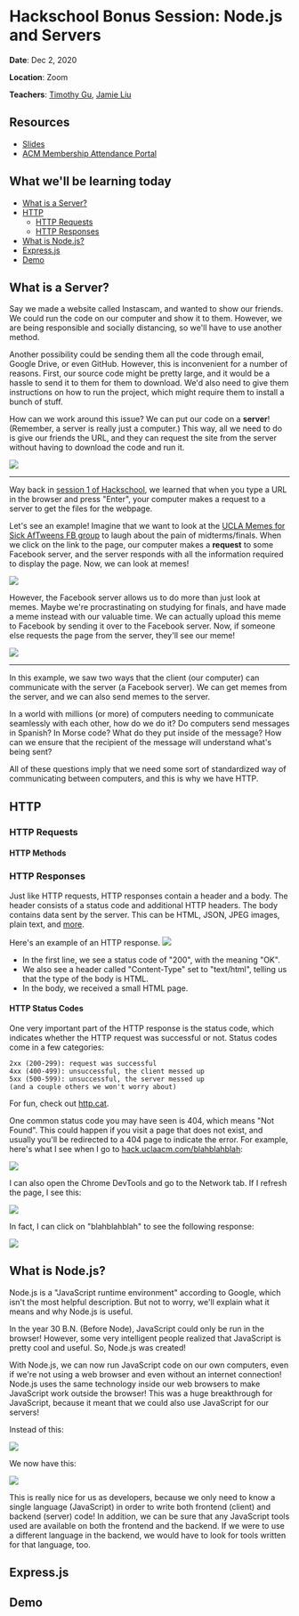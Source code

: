 <!-- omit in toc -->
# Hackschool Bonus Session: Node.js and Servers

**Date**: Dec 2, 2020

**Location**: Zoom

**Teachers**: [Timothy Gu](https://github.com/TimothyGu), [Jamie Liu](https://github.com/jamieliu386)

<!-- omit in toc -->
## Resources

- [Slides](https://docs.google.com/presentation/d/1rqqjR0cUZ00GUgosRk4idZ7Jok8vxrNd9diy-FuEv9g/edit?usp=sharing)
- [ACM Membership Attendance Portal](http://members.uclaacm.com/login)


<!-- omit in toc -->
## What we'll be learning today
- [What is a Server?](#what-is-a-server)
- [HTTP](#http)
  - [HTTP Requests](#http-requests)
  - [HTTP Responses](#http-responses)
- [What is Node.js?](#what-is-nodejs)
- [Express.js](#expressjs)
- [Demo](#demo)

## What is a Server?

Say we made a website called Instascam, and wanted to show our friends. We
could run the code on our computer and show it to them. However, we are being
responsible and socially distancing, so we'll have to use another method.

Another possibility could be sending them all the code through email, Google
Drive, or even GitHub. However, this is inconvenient for a number of reasons.
First, our source code might be pretty large, and it would be a hassle to send
it to them for them to download. We'd also need to give them instructions on
how to run the project, which might require them to install a bunch of stuff.

How can we work around this issue? We can put our code on a **server**!
(Remember, a server is really just a computer.) This way, all we need to do is
give our friends the URL, and they can request the site from the server without
having to download the code and run it.

![](images/client_server.png)

---

Way back in [session 1 of Hackschool](https://github.com/uclaacm/hackschool-f20/tree/main/session-1-intro-to-html-css),
we learned that when you type a URL in the browser and press "Enter", your
computer makes a request to a server to get the files for the webpage.

Let's see an example! Imagine that we want to look at the
[UCLA Memes for Sick AfTweens FB group](https://www.facebook.com/groups/UCLAmemes/)
to laugh about the pain of midterms/finals. When we click on the link to the
page, our computer makes a **request** to some Facebook server, and the server
responds with all the information required to display the page. Now, we can
look at memes!

![](images/fbgroup.png)

However, the Facebook server allows us to do more than just look at memes. Maybe
we're procrastinating on studying for finals, and have made a meme instead with
our valuable time. We can actually upload this meme to Facebook by sending it
over to the Facebook server. Now, if someone else requests the page from the
server, they'll see our meme!

![](images/fbpost.png)

---

In this example, we saw two ways that the client (our computer) can communicate
with the server (a Facebook server). We can get memes from the server, and we
can also send memes to the server.

In a world with millions (or more) of computers needing to communicate
seamlessly with each other, how do we do it? Do computers send messages in
Spanish? In Morse code? What do they put inside of the message? How can we
ensure that the recipient of the message will understand what's being sent?

All of these questions imply that we need some sort of standardized way of
communicating between computers, and this is why we have HTTP.

## HTTP

### HTTP Requests

#### HTTP Methods

### HTTP Responses

Just like HTTP requests, HTTP responses contain a header and a body. The header
consists of a status code and additional HTTP headers. The body contains data
sent by the server. This can be HTML, JSON, JPEG images, plain text, and
[more](https://en.wikipedia.org/wiki/Media_type).

Here's an example of an HTTP response.
![](images/response.png)
- In the first line, we see a status code of "200", with the meaning "OK".
- We also see a header called "Content-Type" set to "text/html", telling us that
  the type of the body is HTML.
- In the body, we received a small HTML page.

#### HTTP Status Codes

One very important part of the HTTP response is the status code, which
indicates whether the HTTP request was successful or not. Status codes come in
a few categories:

```
2xx (200-299): request was successful
4xx (400-499): unsuccessful, the client messed up
5xx (500-599): unsuccessful, the server messed up
(and a couple others we won't worry about)
```

For fun, check out [http.cat](https://http.cat/).

One common status code you may have seen is 404, which means "Not Found". This
could happen if you visit a page that does not exist, and usually you'll be
redirected to a 404 page to indicate the error. For example, here's what I see
when I go to [hack.uclaacm.com/blahblahblah](https://hack.uclaacm.com/blahblahblah):

![](images/404.png)

I can also open the Chrome DevTools and go to the Network tab. If I refresh the
page, I see this:

![](images/404dev_1.png)

In fact, I can click on "blahblahblah" to see the following response:

![](images/404dev_2.png)

## What is Node.js?

Node.js is a "JavaScript runtime environment" according to Google, which isn't
the most helpful description. But not to worry, we'll explain what it means and
why Node.js is useful.

In the year 30 B.N. (Before Node), JavaScript could only be run in the browser!
However, some very intelligent people realized that JavaScript is pretty cool
and useful. So, Node.js was created!

With Node.js, we can now run JavaScript code on our own computers, even if we're
not using a web browser and even without an internet connection! Node.js uses
the same technology inside our web browsers to make JavaScript work outside the
browser! This was a huge breakthrough for JavaScript, because it meant that 
we could also use JavaScript for our servers!

Instead of this:

![](images/node1.png)

We now have this:

![](images/node2.png)

This is really nice for us as developers, because we only need to know a single
language (JavaScript) in order to write both frontend (client) and backend
(server) code! In addition, we can be sure that any JavaScript tools used are
available on both the frontend and the backend. If we were to use a different
language in the backend, we would have to look for tools written for that
language, too.

## Express.js

## Demo
